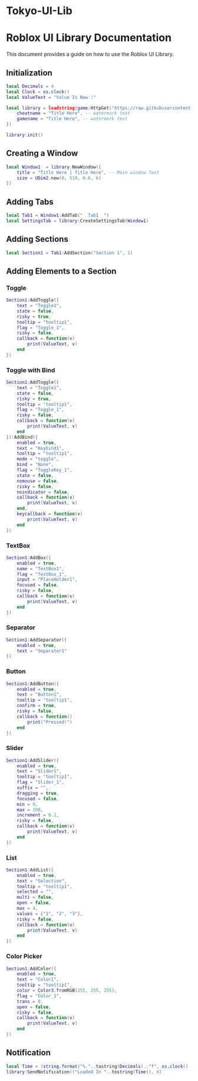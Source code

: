 # Tokyo-UI-Lib

# Roblox UI Library Documentation

This document provides a guide on how to use the Roblox UI Library.

## Initialization

```lua
local Decimals = 4
local Clock = os.clock()
local ValueText = "Value Is Now :"

local library = loadstring(game:HttpGet("https://raw.githubusercontent.com/drillygzzly/Roblox-UI-Libs/main/1%20Tokyo%20Lib%20(FIXED)/Tokyo%20Lib%20Source.lua"))({
    cheatname = "Title Here", -- watermark text
    gamename = "Title Here", -- watermark text
})

library:init()
```

## Creating a Window

```lua
local Window1  = library.NewWindow({
    title = "Title Here | Title Here", -- Main window Text
    size = UDim2.new(0, 510, 0.6, 6)
})
```

## Adding Tabs

```lua
local Tab1 = Window1:AddTab("  Tab1  ")
local SettingsTab = library:CreateSettingsTab(Window1)
```

## Adding Sections

```lua
local Section1 = Tab1:AddSection("Section 1", 1)
```

## Adding Elements to a Section

### Toggle

```lua
Section1:AddToggle({
    text = "Toggle1",
    state = false,
    risky = true,
    tooltip = "tooltip1",
    flag = "Toggle_1",
    risky = false,
    callback = function(v)
        print(ValueText, v)
    end
})
```

### Toggle with Bind

```lua
Section1:AddToggle({
    text = "Toggle1",
    state = false,
    risky = true,
    tooltip = "tooltip1",
    flag = "Toggle_1",
    risky = false,
    callback = function(v)
        print(ValueText, v)
    end
}):AddBind({
    enabled = true,
    text = "Keybind1",
    tooltip = "tooltip1",
    mode = "toggle",
    bind = "None",
    flag = "ToggleKey_1",
    state = false,
    nomouse = false,
    risky = false,
    noindicator = false,
    callback = function(v)
        print(ValueText, v)
    end,
    keycallback = function(v)
        print(ValueText, v)
    end
})
```

### TextBox

```lua
Section1:AddBox({
    enabled = true,
    name = "TextBox1",
    flag = "TextBox_1",
    input = "PlaceHolder1",
    focused = false,
    risky = false,
    callback = function(v)
        print(ValueText, v)
    end
})
```

### Separator

```lua
Section1:AddSeparator({
    enabled = true,
    text = "Separator1"
})
```

### Button

```lua
Section1:AddButton({
    enabled = true,
    text = "Button1",
    tooltip = "tooltip1",
    confirm = true,
    risky = false,
    callback = function()
        print("Pressed!")
    end
})
```

### Slider

```lua
Section1:AddSlider({
    enabled = true,
    text = "Slider1",
    tooltip = "tooltip1",
    flag = "Slider_1",
    suffix = "",
    dragging = true,
    focused = false,
    min = 0,
    max = 100,
    increment = 0.1,
    risky = false,
    callback = function(v)
        print(ValueText, v)
    end
})
```

### List

```lua
Section1:AddList({
    enabled = true,
    text = "Selection", 
    tooltip = "tooltip1",
    selected = "",
    multi = false,
    open = false,
    max = 4,
    values = {"1", "2", "3"},
    risky = false,
    callback = function(v)
        print(ValueText, v)
    end
})
```

### Color Picker

```lua
Section1:AddColor({
    enabled = true,
    text = "Color1",
    tooltip = "tooltip1",
    color = Color3.fromRGB(255, 255, 255),
    flag = "Color_1",
    trans = 0,
    open = false,
    risky = false,
    callback = function(v)
        print(ValueText, v)
    end
})
```

## Notification

```lua
local Time = (string.format("%."..tostring(Decimals).."f", os.clock() - Clock))
library:SendNotification(("Loaded In "..tostring(Time)), 6)
```
